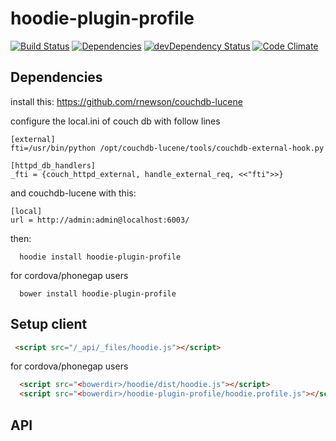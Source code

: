 hoodie-plugin-profile
====================

[![Build Status](https://travis-ci.org/goappes/hoodie-plugin-profile.svg?branch=master)](https://travis-ci.org/goappes/hoodie-plugin-profile) [![Dependencies](https://david-dm.org/goappes/hoodie-plugin-profile.png)](https://david-dm.org/goappes/hoodie-plugin-profile) [![devDependency Status](https://david-dm.org/goappes/hoodie-plugin-profile/dev-status.svg)](https://david-dm.org/goappes/hoodie-plugin-profile#info=devDependencies) [![Code Climate](https://codeclimate.com/github/goappes/hoodie-plugin-notification/badges/gpa.svg)](https://codeclimate.com/github/goappes/hoodie-plugin-profile)

## Dependencies

install this: https://github.com/rnewson/couchdb-lucene

configure the local.ini of couch db with follow lines

```
[external]
fti=/usr/bin/python /opt/couchdb-lucene/tools/couchdb-external-hook.py

[httpd_db_handlers]
_fti = {couch_httpd_external, handle_external_req, <<"fti">>}
```

and couchdb-lucene with this:
```
[local]
url = http://admin:admin@localhost:6003/
```


then:
```shell
  hoodie install hoodie-plugin-profile
```

for cordova/phonegap users
```shell
  bower install hoodie-plugin-profile
```

## Setup client
```html
 <script src="/_api/_files/hoodie.js"></script>
```
for cordova/phonegap users

```html
  <script src="<bowerdir>/hoodie/dist/hoodie.js"></script>
  <script src="<bowerdir>/hoodie-plugin-profile/hoodie.profile.js"></script>
```

## API


